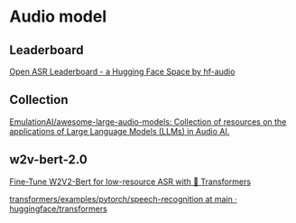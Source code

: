# Audio model

## Leaderboard

[Open ASR Leaderboard - a Hugging Face Space by hf-audio](https://huggingface.co/spaces/hf-audio/open_asr_leaderboard)

## Collection

[EmulationAI/awesome-large-audio-models: Collection of resources on the applications of Large Language Models (LLMs) in Audio AI.](https://github.com/EmulationAI/awesome-large-audio-models)

## w2v-bert-2.0

[Fine-Tune W2V2-Bert for low-resource ASR with 🤗 Transformers](https://huggingface.co/blog/fine-tune-w2v2-bert)

[transformers/examples/pytorch/speech-recognition at main · huggingface/transformers](https://github.com/huggingface/transformers/tree/main/examples/pytorch/speech-recognition#examples)

